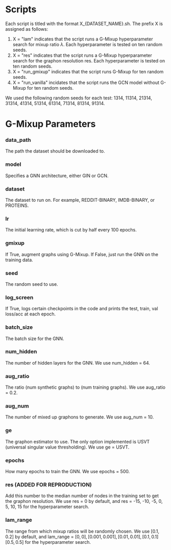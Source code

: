 # Scripts

Each script is titled with the format X_{DATASET_NAME}.sh. The prefix X is assigned as follows:

1) X = "lam" indicates that the script runs a G-Mixup hyperparameter search for mixup ratio $\lambda$. Each hyperparameter is tested on ten random seeds.
2) X = "res" indicates that the script runs a G-Mixup hyperparameter search for the graphon resolution res. Each hyperparameter is tested on ten random seeds.
3) X = "run_gmixup" indicates that the script runs G-Mixup for ten random seeds.
4) X = "run_vanilla" incidates that the script runs the GCN model without G-Mixup for ten random seeds.

We used the following random seeds for each test: 1314, 11314, 21314, 31314, 41314, 51314, 61314, 71314, 81314, 91314.

# G-Mixup Parameters

### data_path

The path the dataset should be downloaded to.

### model

Specifies a GNN architecture, either GIN or GCN.

### dataset

The dataset to run on. For example, REDDIT-BINARY, IMDB-BINARY, or PROTEINS.

### lr

The initial learning rate, which is cut by half every 100 epochs.

### gmixup

If True, augment graphs using G-Mixup. If False, just run the GNN on the training data.

### seed

The random seed to use.

### log_screen

If True, logs certain checkpoints in the code and prints the test, train, val loss/acc at each epoch.

### batch_size

The batch size for the GNN.

### num_hidden

The number of hidden layers for the GNN. We use num_hidden = 64.

### aug_ratio

The ratio (num synthetic graphs) to (num training graphs). We use aug_ratio = 0.2.

### aug_num

The number of mixed up graphons to generate. We use aug_num = 10.

### ge

The graphon estimator to use. The only option implemented is USVT (universal singular value thresholding). We use ge = USVT.

### epochs

How many epochs to train the GNN. We use epochs = 500.

### res (ADDED FOR REPRODUCTION)

Add this number to the median number of nodes in the training set to get the graphon resolution. We use res = 0 by default, and res = -15, -10, -5, 0, 5, 10, 15 for the hyperparameter search.

### lam_range

The range from which mixup ratios will be randomly chosen. We use [0.1, 0.2] by default, and lam_range = $[0, 0], [0.001, 0.001], [0.01, 0.01], [0.1, 0.1] [0.5, 0.5]$ for the hyperparameter search.  

